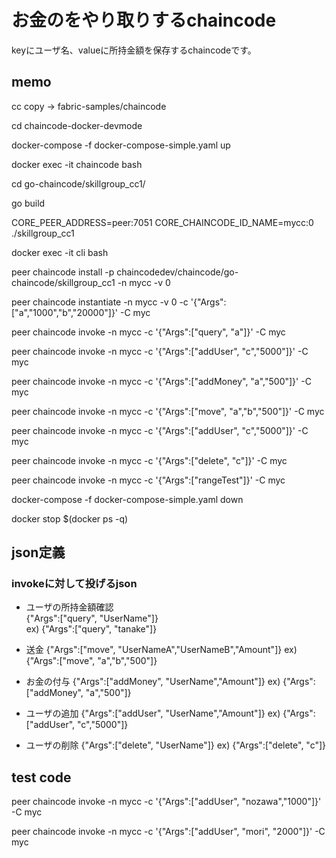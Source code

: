# お金のをやり取りするchaincode
keyにユーザ名、valueに所持金額を保存するchaincodeです。  

## memo

cc copy → fabric-samples/chaincode

cd chaincode-docker-devmode

docker-compose -f docker-compose-simple.yaml up

docker exec -it chaincode bash

cd go-chaincode/skillgroup_cc1/

go build

CORE_PEER_ADDRESS=peer:7051 CORE_CHAINCODE_ID_NAME=mycc:0 ./skillgroup_cc1

docker exec -it cli bash

peer chaincode install -p chaincodedev/chaincode/go-chaincode/skillgroup_cc1 -n mycc -v 0

peer chaincode instantiate -n mycc -v 0 -c '{"Args":["a","1000","b","20000"]}' -C myc

peer chaincode invoke -n mycc -c '{"Args":["query", "a"]}' -C myc

peer chaincode invoke -n mycc -c '{"Args":["addUser", "c","5000"]}' -C myc

peer chaincode invoke -n mycc -c '{"Args":["addMoney", "a","500"]}' -C myc

peer chaincode invoke -n mycc -c '{"Args":["move", "a","b","500"]}' -C myc

peer chaincode invoke -n mycc -c '{"Args":["addUser", "c","5000"]}' -C myc

peer chaincode invoke -n mycc -c '{"Args":["delete", "c"]}' -C myc

peer chaincode invoke -n mycc -c '{"Args":["rangeTest"]}' -C myc




docker-compose -f docker-compose-simple.yaml down

docker stop $(docker ps -q)

## json定義

### invokeに対して投げるjson

* ユーザの所持金額確認  
    {"Args":["query", "UserName"]}  
    ex) {"Args":["query", "tanake"]}

* 送金
    {"Args":["move", "UserNameA","UserNameB","Amount"]}
    ex) {"Args":["move", "a","b","500"]}

* お金の付与
    {"Args":["addMoney", "UserName","Amount"]}
    ex) {"Args":["addMoney", "a","500"]}

* ユーザの追加
    {"Args":["addUser", "UserName","Amount"]}
    ex) {"Args":["addUser", "c","5000"]}

* ユーザの削除
    {"Args":["delete", "UserName"]}
    ex) {"Args":["delete", "c"]}

## test code 

peer chaincode invoke -n mycc -c '{"Args":["addUser", "nozawa","1000"]}' -C myc

peer chaincode invoke -n mycc -c '{"Args":["addUser", "mori", "2000"]}' -C myc